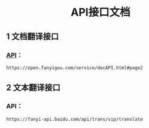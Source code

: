 <h1 align="center">API接口文档</h1>

## 1 文档翻译接口

### <a href="https://open.fanyigou.com/service/docAPI.html#page2">API</a>：

    https://open.fanyigou.com/service/docAPI.html#page2

## 2 文本翻译接口

### API：

    https://fanyi-api.baidu.com/api/trans/vip/translate
